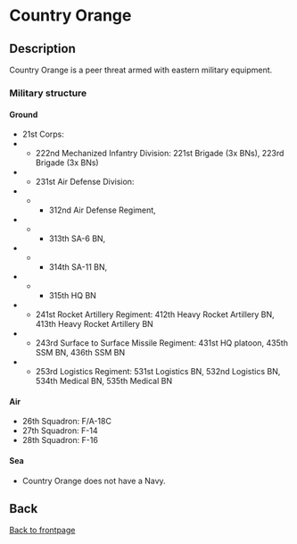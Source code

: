 # Country Orange

## Description
Country Orange is a peer threat armed with eastern military equipment.

### Military structure


#### Ground
- 21st Corps:
- - 222nd Mechanized Infantry Division: 221st Brigade (3x BNs), 223rd Brigade (3x BNs)
- - 231st Air Defense Division: 
- - - 312nd Air Defense Regiment, 
- - - 313th SA-6 BN, 
- - - 314th SA-11 BN, 
- - - 315th HQ BN
- - 241st Rocket Artillery Regiment: 412th Heavy Rocket Artillery BN, 413th Heavy Rocket Artillery BN
- - 243rd Surface to Surface Missile Regiment: 431st HQ platoon, 435th SSM BN, 436th SSM BN
- - 253rd Logistics Regiment: 531st Logistics BN, 532nd Logistics BN, 534th Medical BN, 535th Medical BN


#### Air
- 26th Squadron: F/A-18C
- 27th Squadron: F-14
- 28th Squadron: F-16


#### Sea
- Country Orange does not have a Navy.

##


## Back
[Back to frontpage](https://132nd-vwing.github.io/TRMT-Brief/)

